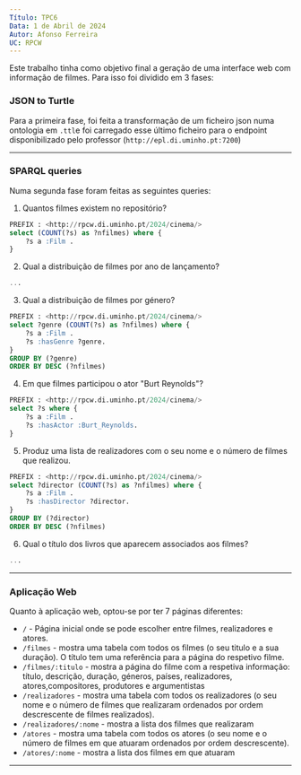 ```yaml
---
Título: TPC6
Data: 1 de Abril de 2024
Autor: Afonso Ferreira
UC: RPCW
---
```


Este trabalho tinha como objetivo final a geração de uma interface web com informação de filmes. Para isso foi dividido em 3 fases:

### JSON to Turtle

Para a primeira fase, foi feita a transformação de um ficheiro json numa ontologia em `.ttl`e foi carregado esse último ficheiro para o endpoint disponibilizado pelo professor (`http://epl.di.uminho.pt:7200`) 

---

### SPARQL queries

Numa segunda fase foram feitas as seguintes queries:

1. Quantos filmes existem no repositório?

```sql
PREFIX : <http://rpcw.di.uminho.pt/2024/cinema/>
select (COUNT(?s) as ?nfilmes) where {
    ?s a :Film .
}
```


2. Qual a distribuição de filmes por ano de lançamento?



```sql
...
```

3. Qual a distribuição de filmes por género?



```sql
PREFIX : <http://rpcw.di.uminho.pt/2024/cinema/>
select ?genre (COUNT(?s) as ?nfilmes) where {
    ?s a :Film .
    ?s :hasGenre ?genre.
} 
GROUP BY (?genre)
ORDER BY DESC (?nfilmes)
```

4. Em que filmes participou o ator "Burt Reynolds"?


```sql
PREFIX : <http://rpcw.di.uminho.pt/2024/cinema/>
select ?s where {
    ?s a :Film .
    ?s :hasActor :Burt_Reynolds.
} 
```

5. Produz uma lista de realizadores com o seu nome e o número de filmes que realizou.


```sql
PREFIX : <http://rpcw.di.uminho.pt/2024/cinema/>
select ?director (COUNT(?s) as ?nfilmes) where {
    ?s a :Film .
    ?s :hasDirector ?director.
} 
GROUP BY (?director)
ORDER BY DESC (?nfilmes)
```

6. Qual o título dos livros que aparecem associados aos filmes?


```sql
...
```

---

### Aplicação Web

Quanto à aplicação web, optou-se por ter 7 páginas diferentes:
-   `/` - Página inicial onde se pode escolher entre filmes, realizadores e atores.
-   `/filmes` - mostra uma tabela com todos os filmes (o seu titulo e a sua duração). O título tem uma referência para a página do respetivo filme.
-  `/filmes/:titulo` - mostra a página do filme com a respetiva informação: título, descrição, duração, géneros, países, realizadores, atores,compositores, produtores e argumentistas
-  `/realizadores` - mostra uma tabela com todos os realizadores (o seu nome e o número de filmes que realizaram ordenados por ordem descrescente de filmes realizados). 
-  `/realizadores/:nome` - mostra a lista dos filmes que realizaram
-  `/atores` - mostra uma tabela com todos os atores (o seu nome e o número de filmes em que atuaram ordenados por ordem descrescente).
-  `/atores/:nome` - mostra a lista dos filmes em que atuaram

---

